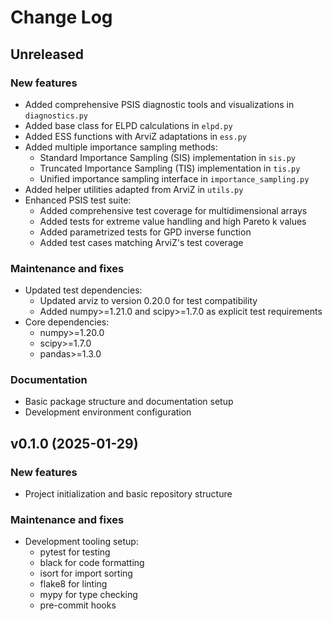 # Change Log

## Unreleased

### New features
- Added comprehensive PSIS diagnostic tools and visualizations in `diagnostics.py`
- Added base class for ELPD calculations in `elpd.py`
- Added ESS functions with ArviZ adaptations in `ess.py`
- Added multiple importance sampling methods:
  - Standard Importance Sampling (SIS) implementation in `sis.py`
  - Truncated Importance Sampling (TIS) implementation in `tis.py`
  - Unified importance sampling interface in `importance_sampling.py`
- Added helper utilities adapted from ArviZ in `utils.py`
- Enhanced PSIS test suite:
  - Added comprehensive test coverage for multidimensional arrays
  - Added tests for extreme value handling and high Pareto k values
  - Added parametrized tests for GPD inverse function
  - Added test cases matching ArviZ's test coverage

### Maintenance and fixes
- Updated test dependencies:
  - Updated arviz to version 0.20.0 for test compatibility
  - Added numpy>=1.21.0 and scipy>=1.7.0 as explicit test requirements
- Core dependencies:
  - numpy>=1.20.0
  - scipy>=1.7.0
  - pandas>=1.3.0

### Documentation
- Basic package structure and documentation setup
- Development environment configuration

## v0.1.0 (2025-01-29)

### New features
- Project initialization and basic repository structure

### Maintenance and fixes
- Development tooling setup:
  - pytest for testing
  - black for code formatting
  - isort for import sorting
  - flake8 for linting
  - mypy for type checking
  - pre-commit hooks

[Unreleased]: https://github.com/your-username/pyloo/compare/v0.1.0...HEAD
[0.1.0]: https://github.com/your-username/pyloo/releases/tag/v0.1.0
